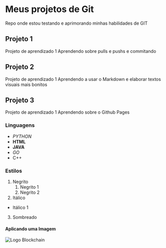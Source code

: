 # Meus projetos de Git

Repo onde estou testando e aprimorando minhas habilidades de GIT

## Projeto 1

Projeto de aprendizado 1
  Aprendendo sobre pulls e pushs e commitando

## Projeto 2

Projeto de aprendizado 1
  Aprendendo a usar o Markdown e elaborar textos visuais mais bonitos

## Projeto 3

Projeto de aprendizado 1
  Aprendendo sobre o Github Pages

### Linguagens 

* *PYTHON*
* **HTML**
* **JAVA**
* _GO_
* C++

### Estilos

1. Negrito
    1. Negrito 1
    2. Negrito 2
2. Itálico
  * Itálico 1
3. Sombreado

#### Aplicando uma Imagem

![Logo Blockchain](https://revistasegurancaeletronica.com.br/wp-content/uploads/2021/09/blockchain-seguranca-de-dados-alem-do-setor-financeiro.jpg)

